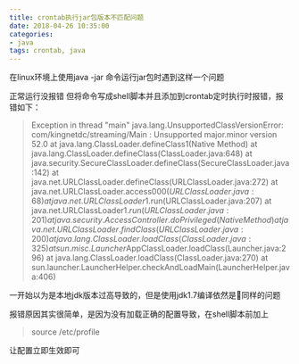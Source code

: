 ```yaml
---
title: crontab执行jar包版本不匹配问题
date: 2018-04-26 10:35:00
categories:
- java
tags: crontab, java
---
```


在linux环境上使用java -jar 命令运行jar包时遇到这样一个问题

正常运行没报错
但将命令写成shell脚本并且添加到crontab定时执行时报错，报错如下：

> Exception in thread "main" java.lang.UnsupportedClassVersionError:         
    com/kingnetdc/streaming/Main : Unsupported major.minor version 52.0
        at java.lang.ClassLoader.defineClass1(Native Method)
        at java.lang.ClassLoader.defineClass(ClassLoader.java:648)
        at java.security.SecureClassLoader.defineClass(SecureClassLoader.java:142)
        at java.net.URLClassLoader.defineClass(URLClassLoader.java:272)
        at java.net.URLClassLoader.access$000(URLClassLoader.java:68)
        at java.net.URLClassLoader$1.run(URLClassLoader.java:207)
        at java.net.URLClassLoader$1.run(URLClassLoader.java:201)
        at java.security.AccessController.doPrivileged(Native Method)
        at java.net.URLClassLoader.findClass(URLClassLoader.java:200)
        at java.lang.ClassLoader.loadClass(ClassLoader.java:325)
        at sun.misc.Launcher$AppClassLoader.loadClass(Launcher.java:296)
        at java.lang.ClassLoader.loadClass(ClassLoader.java:270)
        at sun.launcher.LauncherHelper.checkAndLoadMain(LauncherHelper.java:406)

一开始以为是本地jdk版本过高导致的，但是使用jdk1.7编译依然是同样的问题

报错原因其实很简单，是因为没有加载正确的配置导致，在shell脚本前加上
> source /etc/profile

让配置立即生效即可